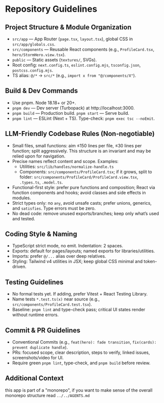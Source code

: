 # Repository Guidelines

## Project Structure & Module Organization
- `src/app` — App Router (`page.tsx`, `layout.tsx`), global CSS in `src/app/globals.css`.
- `src/components` — Reusable React components (e.g., `ProfileCard.tsx`, `hero/StormHero.view.tsx`).
- `public` — Static assets (`textures/`, SVGs).
- Root config: `next.config.ts`, `eslint.config.mjs`, `tsconfig.json`, `postcss.config.mjs`.
- TS alias: `@/*` → `src/*` (e.g., `import x from "@/components/X"`).

## Build & Dev Commands
- Use pnpm. Node 18.18+ or 20+.
- `pnpm dev` — Dev server (Turbopack) at http://localhost:3000.
- `pnpm build` — Production build.  `pnpm start` — Serve build.
- `pnpm lint` — ESLint (Next + TS).  Type-check: `pnpm exec tsc --noEmit`.

## LLM-Friendly Codebase Rules (Non‑negotiable)
- Small files, small functions: aim ≤150 lines per file, ≤30 lines per function; split aggressively. This structure is an invariant and may be relied upon for navigation.
- Precise names reflect content and scope. Examples:
  - Utilities: `src/lib/handles/normalize-handle.ts`
  - Components: `src/components/ProfileCard.tsx`; if it grows, split to folder: `src/components/ProfileCard/ProfileCard.view.tsx`, `.types.ts`, `.model.ts`.
- Functional-first style: prefer pure functions and composition; React via function components and hooks; avoid classes and side effects in modules.
- Strict types only: no `any`, avoid unsafe casts; prefer unions, generics, and `satisfies`. Type errors must be zero.
- No dead code: remove unused exports/branches; keep only what’s used and tested.

## Coding Style & Naming
- TypeScript strict mode, no emit. Indentation: 2 spaces.
- Exports: default for pages/layouts; named exports for libraries/utilities.
- Imports: prefer `@/...` alias over deep relatives.
- Styling: Tailwind v4 utilities in JSX; keep global CSS minimal and token-driven.

## Testing Guidelines
- No formal tests yet. If adding, prefer Vitest + React Testing Library.
- Name tests `*.test.ts(x)` near source (e.g., `src/components/ProfileCard.test.tsx`).
- Baseline: `pnpm lint` and type-check pass; critical UI states render without runtime errors.

## Commit & PR Guidelines
- Conventional Commits (e.g., `feat(hero): fade transition`, `fix(cards): prevent duplicate handle`).
- PRs: focused scope, clear description, steps to verify, linked issues, screenshots/video for UI.
- Require green `pnpm lint`, type-check, and `pnpm build` before review.

## Additional Context

this app is part of a "monorepo", if you want to make sense of the overall monorepo structure read `../../AGENTS.md`